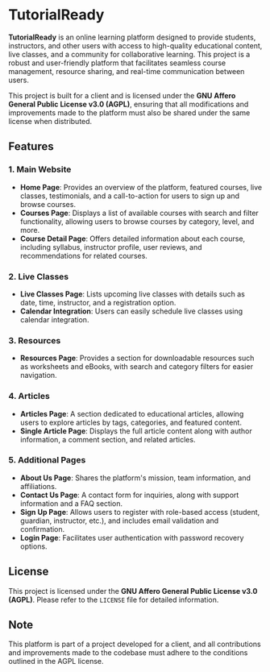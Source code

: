 # TutorialReady

**TutorialReady** is an online learning platform designed to provide students, instructors, and other users with access to high-quality educational content, live classes, and a community for collaborative learning. This project is a robust and user-friendly platform that facilitates seamless course management, resource sharing, and real-time communication between users.

This project is built for a client and is licensed under the **GNU Affero General Public License v3.0 (AGPL)**, ensuring that all modifications and improvements made to the platform must also be shared under the same license when distributed.

## Features

### 1. Main Website

- **Home Page**: Provides an overview of the platform, featured courses, live classes, testimonials, and a call-to-action for users to sign up and browse courses.
- **Courses Page**: Displays a list of available courses with search and filter functionality, allowing users to browse courses by category, level, and more.
- **Course Detail Page**: Offers detailed information about each course, including syllabus, instructor profile, user reviews, and recommendations for related courses.

### 2. Live Classes

- **Live Classes Page**: Lists upcoming live classes with details such as date, time, instructor, and a registration option.
- **Calendar Integration**: Users can easily schedule live classes using calendar integration.

### 3. Resources

- **Resources Page**: Provides a section for downloadable resources such as worksheets and eBooks, with search and category filters for easier navigation.

### 4. Articles

- **Articles Page**: A section dedicated to educational articles, allowing users to explore articles by tags, categories, and featured content.
- **Single Article Page**: Displays the full article content along with author information, a comment section, and related articles.

### 5. Additional Pages

- **About Us Page**: Shares the platform's mission, team information, and affiliations.
- **Contact Us Page**: A contact form for inquiries, along with support information and a FAQ section.
- **Sign Up Page**: Allows users to register with role-based access (student, guardian, instructor, etc.), and includes email validation and confirmation.
- **Login Page**: Facilitates user authentication with password recovery options.

## License

This project is licensed under the **GNU Affero General Public License v3.0 (AGPL)**. Please refer to the `LICENSE` file for detailed information.

## Note

This platform is part of a project developed for a client, and all contributions and improvements made to the codebase must adhere to the conditions outlined in the AGPL license.
